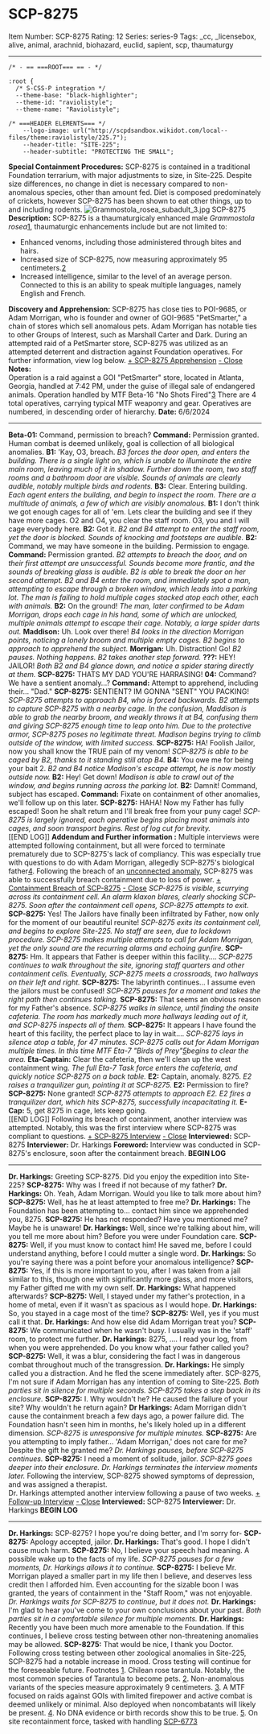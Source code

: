 # SCP-8275
Item Number: SCP-8275
Rating: 12
Series: series-9
Tags: _cc, _licensebox, alive, animal, arachnid, biohazard, euclid, sapient, scp, thaumaturgy

---

    /* - == ===ROOT=== == - */
     
    :root {
      /* S-CSS-P integration */
      --theme-base: "black-highlighter";
      --theme-id: "raviolistyle";
      --theme-name: "Raviolistyle";
     
    /* ===HEADER ELEMENTS=== */
        --logo-image: url("http://scpdsandbox.wikidot.com/local--files/theme:raviolistyle/225.7");
        --header-title: "SITE-225";
        --header-subtitle: "PROTECTING THE SMALL";
**Special Containment Procedures:** SCP-8275 is contained in a traditional Foundation terrarium, with major adjustments to size, in Site-225. Despite size differences, no change in diet is necessary compared to non-anomalous species, other than amount fed. Diet is composed predominately of crickets, however SCP-8275 has been shown to eat other things, up to and including rodents.
![Grammostola_rosea_subadult_3.jpg](https://upload.wikimedia.org/wikipedia/commons/5/52/Grammostola_rosea_subadult_3.jpg)
SCP-8275
**Description:** SCP-8275 is a thaumaturgicaly enhanced male _Grammostola rosea_[1](javascript:;), thaumaturgic enhancements include but are not limited to:
  * Enhanced venoms, including those administered through bites and hairs.
  * Increased size of SCP-8275, now measuring approximately 95 centimeters.[2](javascript:;)
  * Increased intelligence, similar to the level of an average person. Connected to this is an ability to speak multiple languages, namely English and French.

**Discovery and Apprehension:** SCP-8275 has close ties to POI-9685, or Adam Morrigan, who is founder and owner of GOI-9685 "PetSmarter," a chain of stores which sell anomalous pets. Adam Morrigan has notable ties to other Groups of Interest, such as Marshall Carter and Dark. During an attempted raid of a PetSmarter store, SCP-8275 was utilized as an attempted deterrent and distraction against Foundation operatives. For further information, view log below.
[\+ SCP-8275 Apprehension](javascript:;)
[\- Close](javascript:;)
**Notes:**  
Operation is a raid against a GOI "PetSmarter" store, located in Atlanta, Georgia, handled at 7:42 PM, under the guise of illegal sale of endangered animals.
Operation handled by MTF Beta-16 "No Shots Fired"[3](javascript:;)
There are 4 total operatives, carrying typical MTF weaponry and gear. Operatives are numbered, in descending order of hierarchy.
**Date:** 6/6/2024
* * *
**Beta-01:** Command, permission to breach?
**Command:** Permission granted. Human combat is deemed unlikely, goal is collection of all biological anomalies.
**B1:** 'Kay, O3, breach.
_B3 forces the door open, and enters the building. There is a single light on, which is unable to illuminate the entire main room, leaving much of it in shadow. Further down the room, two staff rooms and a bathroom door are visible. Sounds of animals are clearly audible, notably multiple birds and rodents._
**B3:** Clear. Entering building.
_Each agent enters the building, and begin to inspect the room. There are a multitude of animals, a few of which are visibly anomalous._
**B1:** I don't think we got enough cages for all of 'em. Lets clear the building and see if they have more cages. O2 and O4, you clear the staff room. O3, you and I will cage everybody here.
**B2:** Got it.
_B2 and B4 attempt to enter the staff room, yet the door is blocked. Sounds of knocking and footsteps are audible._
**B2:** Command, we may have someone in the building. Permission to engage.
**Command:** Permission granted.
_B2 attempts to breach the door, and on their first attempt are unsuccessful. Sounds become more frantic, and the sounds of breaking glass is audible. B2 is able to break the door on her second attempt. B2 and B4 enter the room, and immediately spot a man, attempting to escape through a broken window, which leads into a parking lot. The man is failing to hold multiple cages stacked atop each other, each with animals._
**B2:** On the ground!
_The man, later confirmed to be Adam Morrigan, drops each cage in his hand, some of which are unlocked, multiple animals attempt to escape their cage. Notably, a large spider darts out._
**Maddison:** Uh. Look over there!
_B4 looks in the direction Morrigan points, noticing a lonely broom and multiple empty cages. B2 begins to approach to apprehend the subject._
**Morrigan:** Uh. Distraction! Go!
_B2 pauses. Nothing happens._
_B2 takes another step forward._
**???:** HEY! JAILOR!
_Both B2 and B4 glance down, and notice a spider staring directly at them._
**SCP-8275:** THATS MY DAD YOU'RE HARRASING!
**04:** Command? We have a sentient anomaly…?
**Command:** Attempt to apprehend, including their… "Dad."
**SCP-8275:** SENTIENT? IM GONNA "SENT" YOU PACKING!
_SCP-8275 attempts to approach B4, who is forced backwards. B2 attempts to capture SCP-8275 with a nearby cage. In the confusion, Maddison is able to grab the nearby broom, and weakly throws it at B4, confusing them and giving SCP-8275 enough time to leap onto him. Due to the protective armor, SCP-8275 poses no legitimate threat. Madison begins trying to climb outside of the window, with limited success._
**SCP-8275:** HA! Foolish Jailor, now you shall know the TRUE pain of my venom!
_SCP-8275 is able to be caged by B2, thanks to it standing still atop B4._
**B4:** You owe me for being your bait 2.
_B2 and B4 notice Madison's escape attempt, he is now mostly outside now._
**B2:** Hey! Get down!
_Madison is able to crawl out of the window, and begins running across the parking lot._
**B2:** Damnit! Command, subject has escaped.
**Command:** Fixate on containment of other anomalies, we'll follow up on this later.
**SCP-8275:** HAHA! Now my Father has fully escaped! Soon he shalt return and I'll break free from your puny cage!
_SCP-8275 is largely ignored, each operative begins placing most animals into cages, and soon transport begins. Rest of log cut for brevity._  
[[END LOG]]
**Addendum and Further information :**
Multiple interviews were attempted following containment, but all were forced to terminate prematurely due to SCP-8275's lack of compliancy. This was especially true with questions to do with Adam Morrigan, allegedly SCP-8275's biological father[4](javascript:;).
Following the breach of an [unconnected anomaly](https://scp-wiki.wikidot.com/animal-antics), SCP-8275 was able to successfully breach containment due to loss of power.
[\+ Containment Breach of SCP-8275](javascript:;)
[\- Close](javascript:;)
_SCP-8275 is visible, scurrying across its containment cell._
_An alarm klaxon blares, clearly shocking SCP-8275. Soon after the containment cell opens, SCP-8275 attempts to exit._
**SCP-8275:** Yes! The Jailors have finally been infiltrated by Father, now only for the moment of our beautiful reunite!
_SCP-8275 exits its containment cell, and begins to explore Site-225. No staff are seen, due to lockdown procedure._
_SCP-8275 makes multiple attempts to call for Adam Morrigan, yet the only sound are the recurring alarms and echoing gunfire._
**SCP-8275:** Hm. It appears that Father is deeper within this facility….
_SCP-8275 continues to walk throughout the site, ignoring staff quarters and other containment cells. Eventually, SCP-8275 meets a crossroads, two hallways on their left and right._
**SCP-8275:** The labyrinth continues… I assume even the jailors must be confused!
_SCP-8275 pauses for a moment and takes the right path then continues talking._
**SCP-8275:** That seems an obvious reason for my Father's absence.
_SCP-8275 walks in silence, until finding the onsite cafeteria. The room has markedly much more hallways leading out of it, and SCP-8275 inspects all of them._
**SCP-8275:** It appears I have found the heart of this facility, the perfect place to lay in wait….
_SCP-8275 lays in silence atop a table, for 47 minutes. SCP-8275 calls out for Adam Morrigan multiple times. In this time MTF Eta-7 "Birds of Prey"[5](javascript:;)begins to clear the area._
**Eta-Captain:** Clear the cafeteria, then we'll clean up the west containment wing.
_The full Eta-7 Task force enters the cafeteria, and quickly notice SCP-8275 on a back table._
**E2:** Captain, anomaly. 8275.
_E2 raises a tranquilizer gun, pointing it at SCP-8275._
**E2:** Permission to fire?
**SCP-8275:** None granted!
_SCP-8275 attempts to approach E2. E2 fires a tranquilizer dart, which hits SCP-8275, successfully incapacitating it._
**E-Cap:** 5, get 8275 in cage, lets keep going.  
[[END LOG]]
Following its breach of containment, another interview was attempted. Notably, this was the first interview where SCP-8275 was compliant to questions.
[\+ SCP-8275 Interview](javascript:;)
[\- Close](javascript:;)
**Interviewed:** SCP-8275
**Interviewer:** Dr. Harkings
**Foreword:** Interview was conducted in SCP-8275's enclosure, soon after the containment breach.
**BEGIN LOG**
* * *
**Dr. Harkings:** Greeting SCP-8275. Did you enjoy the expedition into Site-225?
**SCP-8275:** Why was I freed if not because of my father?
**Dr. Harkings:** Oh. Yeah, Adam Morrigan. Would you like to talk more about him?
**SCP-8275:** Well, has he at least attempted to free me?
**Dr. Harkings:** The Foundation has been attempting to… contact him since we apprehended you, 8275.
**SCP-8275:** He has not responded? Have you mentioned me? Maybe he is unaware!
**Dr. Harkings:** Well, since we're talking about him, will you tell me more about him? Before you were under Foundation care.
**SCP-8275:** Well, if you must know to contact him! He saved me, before I could understand anything, before I could mutter a single word.
**Dr. Harkings:** So you're saying there was a point before your anomalous intelligence?
**SCP-8275:** Yes, if this is more important to you, after I was taken from a jail similar to this, though one with significantly more glass, and more visitors, my Father gifted me with my own self.
**Dr. Harkings:** What happened afterwards?
**SCP-8275:** Well, I stayed under my father's protection, in a home of metal, even if it wasn't as spacious as I would hope.
**Dr. Harkings:** So, you stayed in a cage most of the time?
**SCP-8275:** Well, yes if you must call it that.
**Dr. Harkings:** And how else did Adam Morrigan treat you?
**SCP-8275:** We communicated when he wasn't busy. I usually was in the 'staff' room, to protect me further.
**Dr. Harkings:** 8275, …. I read your log, from when you were apprehended. Do you know what your father called you?
**SCP-8275:** Well, it was a blur, considering the fact I was in dangerous combat throughout much of the transgression.
**Dr. Harkings:** He simply called you a distraction. And he fled the scene immediately after. SCP-8275, I'm not sure if Adam Morrigan has any intention of coming to Site-225.
_Both parties sit in silence for multiple seconds. SCP-8275 takes a step back in its enclosure._
**SCP-8275:** I. Why wouldn't he? He caused the failure of your site? Why wouldn't he return again?
**Dr Harkings:** Adam Morrigan didn't cause the containment breach a few days ago, a power failure did. The Foundation hasn't seen him in months, he's likely holed up in a different dimension.
_SCP-8275 is unresponsive for multiple minutes._
**SCP-8275:** Are you attempting to imply father… 'Adam Morrigan,' does not care for me? Despite the gift he granted me?
_Dr. Harkings pauses, before SCP-8275 continues._
**SCP-8275:** I need a moment of solitude, jailor.
_SCP-8275 goes deeper into their enclosure. Dr. Harkings terminates the interview moments later._
Following the interview, SCP-8275 showed symptoms of depression, and was assigned a therapist.  
Dr. Harkings attempted another interview following a pause of two weeks.
[\+ Follow-up Interview](javascript:;)
[\- Close](javascript:;)
**Interviewed:** SCP-8275
**Interviewer:** Dr. Harkings
**BEGIN LOG**
* * *
**Dr. Harkings:** SCP-8275? I hope you're doing better, and I'm sorry for-
**SCP-8275:** Apology accepted, jailor.
**Dr. Harkings:** That's good. I hope I didn't cause much harm.
**SCP-8275:** No, I believe your speech had meaning. A possible wake up to the facts of my life.
_SCP-8275 pauses for a few moments, Dr. Harkings allows it to continue._
**SCP-8275:** I believe Mr. Morrigan played a smaller part in my life then I believe, and deserves less credit then I afforded him. Even accounting for the sizable boon I was granted, the years of containment in the "Staff Room," was not enjoyable.
_Dr. Harkings waits for SCP-8275 to continue, but it does not._
**Dr. Harkings:** I'm glad to hear you've come to your own conclusions about your past.
_Both parties sit in a comfortable silence for multiple moments._
**Dr. Harkings:** Recently you have been much more amenable to the Foundation. If this continues, I believe cross testing between other non-threatening anomalies may be allowed.
**SCP-8275:** That would be nice, I thank you Doctor.
Following cross testing between other zoological anomalies in Site-225, SCP-8275 had a notable increase in mood. Cross testing will continue for the foreseeable future.
Footnotes
[1](javascript:;). Chilean rose tarantula. Notably, the most common species of Tarantula to become pets.
[2](javascript:;). Non-anomalous variants of the species measure approximately 9 centimeters.
[3](javascript:;). A MTF focused on raids against GOIs with limited firepower and active combat is deemed unlikely or minimal. Also deployed when noncombatants will likely be present.
[4](javascript:;). No DNA evidence or birth records show this to be true.
[5](javascript:;). On site recontainment force, tasked with handling [SCP-6773](https://scp-wiki.wikidot.com/scp-6773)